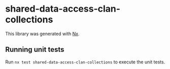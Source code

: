 # shared-data-access-clan-collections

This library was generated with [Nx](https://nx.dev).

## Running unit tests

Run `nx test shared-data-access-clan-collections` to execute the unit tests.
